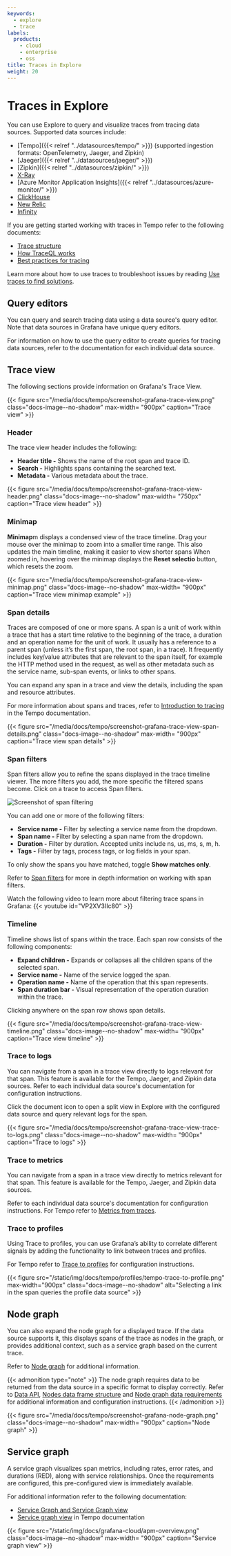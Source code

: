 ```yaml
---
keywords:
  - explore
  - trace
labels:
  products:
    - cloud
    - enterprise
    - oss
title: Traces in Explore
weight: 20
---
```


# Traces in Explore

You can use Explore to query and visualize traces from tracing data sources. Supported data sources include:

- [Tempo]({{< relref "../datasources/tempo/" >}}) (supported ingestion formats: OpenTelemetry, Jaeger, and Zipkin)
- [Jaeger]({{< relref "../datasources/jaeger/" >}})
- [Zipkin]({{< relref "../datasources/zipkin/" >}})
- [X-Ray](https://grafana.com/grafana/plugins/grafana-x-ray-datasource)
- [Azure Monitor Application Insights]({{< relref "../datasources/azure-monitor/" >}})
- [ClickHouse](https://github.com/grafana/clickhouse-datasource)
- [New Relic](https://grafana.com/grafana/plugins/grafana-newrelic-datasource)
- [Infinity](https://grafana.com/grafana/plugins/yesoreyeram-infinity-datasource)

If you are getting started working with traces in Tempo refer to the following documents:

- [Trace structure](https://grafana.com/docs/tempo/<TEMPO_VERSION>/traceql/trace-structure/#trace-structure)
- [How TraceQL works](/docs/tempo/latest/traceql/architecture/)
- [Best practices for tracing](/docs/grafana/latest/datasources/tempo/tracing-best-practices/)  

Learn more about how to use traces to troubleshoot issues by reading [Use traces to find solutions](https://grafana.com/docs/tempo/<TEMPO_VERSION>/introduction/solutions-with-traces/).

## Query editors

You can query and search tracing data using a data source's query editor. Note that data sources in Grafana have unique query editors.

For information on how to use the query editor to create queries for tracing data sources, refer to the documentation for each individual data source.

<!-- - [Tempo query editor]({{< relref "../datasources/tempo/query-editor" >}})
- [Jaeger query editor]({{< relref "../datasources/jaeger/#query-the-data-source" >}})
- [Zipkin query editor]({{< relref "../datasources/zipkin/#query-the-data-source" >}})
- [Azure Monitor Application Insights query editor]({{< relref "../datasources/azure-monitor/query-editor/#query-application-insights-traces" >}})
- [ClickHouse query editor](https://clickhouse.com/docs/en/integrations/grafana/query-builder#traces)
- [New Relic](https://grafana.com/docs/plugins/grafana-newrelic-datasource/<GRAFANA_VERSION>/#query-the-data-source) -->

## Trace view

The following sections provide information on Grafana's Trace View.

{{< figure src="/media/docs/tempo/screenshot-grafana-trace-view.png" class="docs-image--no-shadow" max-width= "900px" caption="Trace view" >}}

### Header

The trace view header includes the following:

- **Header title -** Shows the name of the root span and trace ID.
- **Search -** Highlights spans containing the searched text.
- **Metadata -** Various metadata about the trace.

{{< figure src="/media/docs/tempo/screenshot-grafana-trace-view-header.png" class="docs-image--no-shadow" max-width= "750px" caption="Trace view header" >}}

### Minimap

**Minimap**m displays a condensed view of the trace timeline. Drag your mouse over the minimap to zoom into a smaller time range. This also updates the main timeline, making it easier to view shorter spans
When zoomed in, hovering over the minimap displays the **Reset selectio** button, which resets the zoom.

{{< figure src="/media/docs/tempo/screenshot-grafana-trace-view-minimap.png" class="docs-image--no-shadow" max-width= "900px" caption="Trace view minimap example" >}}

### Span details

Traces are composed of one or more spans. A span is a unit of work within a trace that has a start time relative to the beginning of the trace, a duration and an operation name for the unit of work. It usually has a reference to a parent span (unless it’s the first span, the root span, in a trace). It frequently includes key/value attributes that are relevant to the span itself, for example the HTTP method used in the request, as well as other metadata such as the service name, sub-span events, or links to other spans.

You can expand any span in a trace and view the details, including the span and resource attributes.

For more information about spans and traces, refer to [Introduction to tracing](https://grafana.com/docs/tempo/latest/introduction/) in the Tempo documentation.

<!-- - Operation name.
- Span metadata.
- Tags: Any tags associated with this span.
- Process metadata: Metadata about the process that logged this span.
- Logs: List of logs logged by this span and associated key values. In case of Zipkin logs section shows Zipkin annotations. -->

{{< figure src="/media/docs/tempo/screenshot-grafana-trace-view-span-details.png" class="docs-image--no-shadow" max-width= "900px"  caption="Trace view span details" >}}

### Span filters

Span filters allow you to refine the spans displayed in the trace timeline viewer. The more filters you add, the more specific the filtered spans become. Click on a trace to access Span filters.

![Screenshot of span filtering](/media/docs/tempo/screenshot-grafana-tempo-span-filters-v10-1.png)

You can add one or more of the following filters:

- **Service name -** Filter by selecting a service name from the dropdown.
- **Span name -** Filter by selecting a span name from the dropdown.
- **Duration -** Filter by duration. Accepted units include ns, us, ms, s, m, h.
- **Tags -** Filter by tags, process tags, or log fields in your span.

To only show the spans you have matched, toggle **Show matches only**.

Refer to [Span filters](/docs/grafana/<GRAFANA_VERSION>/datasources/tempo/span-filters/) for more in depth information on working with span filters.

Watch the following video to learn more about filtering trace spans in Grafana:
{{< youtube id="VP2XV3IIc80" >}}

### Timeline

Timeline shows list of spans within the trace. Each span row consists of the following components:

- **Expand children -** Expands or collapses all the children spans of the selected span.
- **Service name -** Name of the service logged the span.
- **Operation name -** Name of the operation that this span represents.
- **Span duration bar -** Visual representation of the operation duration within the trace.

Clicking anywhere on the span row shows span details.

{{< figure src="/media/docs/tempo/screenshot-grafana-trace-view-timeline.png" class="docs-image--no-shadow" max-width= "900px"  caption="Trace view timeline" >}}

### Trace to logs

You can navigate from a span in a trace view directly to logs relevant for that span. This feature is available for the Tempo, Jaeger, and Zipkin data sources. Refer to each individual data source's documentation for configuration instructions.

Click the document icon to open a split view in Explore with the configured data source and query relevant logs for the span.

{{< figure src="/media/docs/tempo/screenshot-grafana-trace-view-trace-to-logs.png" class="docs-image--no-shadow" max-width= "900px" caption="Trace to logs" >}}

### Trace to metrics

You can navigate from a span in a trace view directly to metrics relevant for that span. This feature is available for the Tempo, Jaeger, and Zipkin data sources.  

Refer to each individual data source's documentation for configuration instructions. For Tempo refer to [Metrics from traces](/docs/tempo/<TEMPO_VERSION>t/getting-started/metrics-from-traces/#metrics-from-traces).

### Trace to profiles

Using Trace to profiles, you can use Grafana’s ability to correlate different signals by adding the functionality to link between traces and profiles.   

For Tempo refer to [Trace to profiles](/docs/grafana/<GRAFANA_VERSION>/datasources/tempo/configure-tempo-data-source#trace-to-profiles) for configuration instructions.

{{< figure src="/static/img/docs/tempo/profiles/tempo-trace-to-profile.png" max-width="900px" class="docs-image--no-shadow" alt="Selecting a link in the span queries the profile data source" >}}

## Node graph

You can also expand the node graph for a displayed trace. If the data source supports it, this displays spans of the trace as nodes in the graph, or provides additional context, such as a service graph based on the current trace.

Refer to [Node graph](/docs/grafana/<GRAFANA_VERSION>/panels-visualizations/visualizations/node-graph/) for additional information.

{{< admonition type="note" >}}
The node graph requires data to be returned from the data source in a specific format to display correctly. Refer to [Data API](/docs/grafana/<GRAFANA_VERSION>/panels-visualizations/visualizations/node-graph/#data-api), [Nodes data frame structure](/docs/grafana/latest/panels-visualizations/visualizations/node-graph/#nodes-data-frame-structure) and [Node graph data requirements](/docs/grafana/latest/panels-visualizations/visualizations/node-graph/#data-requirements) for additional information and configuration instructions. 
{{< /admonition >}}

{{< figure src="/media/docs/tempo/screenshot-grafana-node-graph.png" class="docs-image--no-shadow" max-width= "900px"  caption="Node graph" >}}

## Service graph

A service graph visualizes span metrics, including rates, error rates, and durations (RED), along with service relationships. Once the requirements are configured, this pre-configured view is immediately available.

For additional information refer to the following documentation:
 - [Service Graph and Service Graph view](/docs/grafana/<GRAFANA_VERSION>/datasources/tempo/service-graph/)
 - [Service graph view](/docs/tempo/<TEMPO_VERSION>/metrics-generator/service-graph-view/) in Tempo documentation

{{< figure src="/static/img/docs/grafana-cloud/apm-overview.png" class="docs-image--no-shadow" max-width= "900px" caption="Service graph view" >}}

